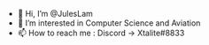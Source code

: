 - 👋 Hi, I’m @JulesLam
- 👀 I’m interested in Computer Science and Aviation
- 📫 How to reach me : Discord -> Xtalite#8833

